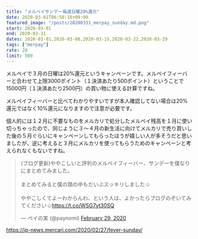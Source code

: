 ```yaml
---
title: "メルペイサンデー毎週日曜20%還元"
date: 2020-03-01T06:58:18+09:00
featured_image: "/posts/20200331_merpay_sunday.md.png"
start: 2020-03-01
end: 2020-03-31
dates: 2020-03-01,2020-03-08,2020-03-15,2020-03-22,2020-03-29
tags: ["merpay"]
rate: 20
limit: 500
---
```


メルペイで３月の日曜は20%還元というキャンペーンです。メルペイフィーバーと合わせて上限3000ポイント（１決済あたり500ポイント）ということで15000円（１決済あたり2500円）の買い物に使える計算ですね。

メルペイフィーバーと比べてわかりやすいですが本人確認してない場合は20%還元ではなく10%還元になりますので注意が必要です。

個人的には１２月に不要なものをメルカリで処分したメルペイ残高を１月に使い切っちゃったので、同じように３〜４月の新生活に向けてメルカリで売り買いした後の５月ぐらいにキャンペーンしてもらったほうが嬉しい人が多そうだと思いましたが、逆に考えると３月にメルカリを使ってもらうためのキャンペーンと考えられなくもないですね。

<blockquote class="twitter-tweet"><p lang="ja" dir="ltr">(ブログ更新)ややこしいと評判のメルペイフィーバー、サンデーを僕なりにまとめてみました。<br><br>まとめてみると僕の頭の中もだいぶスッキリしました☺️<br><br>ややこしくてよーわからんわ、という人は、よかったらブログのぞいてみてください☺️<a href="https://t.co/WSG7yt30SQ">https://t.co/WSG7yt30SQ</a></p>&mdash; ペイの実 (@paynomi) <a href="https://twitter.com/paynomi/status/1233806877663719424?ref_src=twsrc%5Etfw">February 29, 2020</a></blockquote> <script async src="https://platform.twitter.com/widgets.js" charset="utf-8"></script>

https://jp-news.mercari.com/2020/02/27/fever-sunday/
